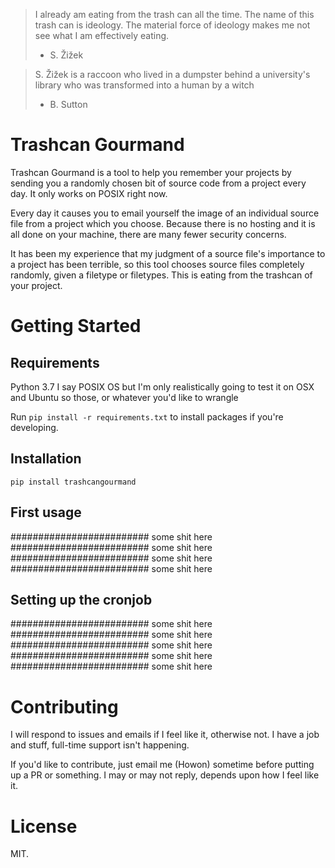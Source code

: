 > I already am eating from the trash can all the time. The name of this trash can is ideology.  The material force of ideology makes me not see what I am effectively eating.
> - S. Žižek

> S. Žižek is a raccoon who lived in a dumpster behind a university's library who was transformed into a human by a witch
> - B. Sutton

# Trashcan Gourmand

Trashcan Gourmand is a tool to help you remember your projects by sending you a randomly chosen bit of source code from a project every day. It only works on POSIX right now.

Every day it causes you to email yourself the image of an individual source file from a project which you choose. Because there is no hosting and it is all done on your machine, there are many fewer security concerns.

It has been my experience that my judgment of a source file's importance to a project has been terrible, so this tool chooses source files completely randomly, given a filetype or filetypes. This is eating from the trashcan of your project.

# Getting Started

## Requirements

Python 3.7
I say POSIX OS but I'm only realistically going to test it on OSX and Ubuntu so those, or whatever you'd like to wrangle

Run `pip install -r requirements.txt` to install packages if you're developing.

## Installation

`pip install trashcangourmand`

## First usage

######################### some shit here
######################### some shit here
######################### some shit here
######################### some shit here

## Setting up the cronjob

######################### some shit here
######################### some shit here
######################### some shit here
######################### some shit here
######################### some shit here

# Contributing

I will respond to issues and emails if I feel like it, otherwise not. I have a job and stuff, full-time support isn't happening.

If you'd like to contribute, just email me (Howon) sometime before putting up a PR or something. I may or may not reply, depends upon how I feel like it.

# License

MIT.
